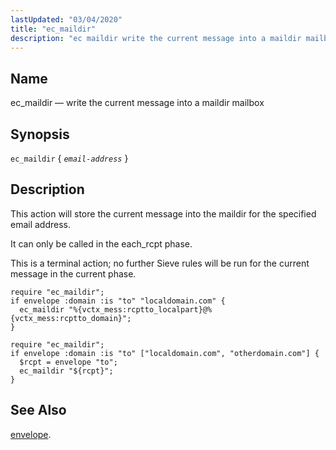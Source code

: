 ```yaml
---
lastUpdated: "03/04/2020"
title: "ec_maildir"
description: "ec maildir write the current message into a maildir mailbox ec maildir email address This action will store the current message into the maildir for the specified email address It can only be called in the each rcpt phase This is a terminal action no further Sieve rules will be..."
---
```


<a name="sieve.ref.ec_maildir"></a> 
## Name

ec_maildir — write the current message into a maildir mailbox

## Synopsis

`ec_maildir` { *`email-address`* }

<a name="idp30238096"></a> 
## Description

This action will store the current message into the maildir for the specified email address.

It can only be called in the each_rcpt phase.

This is a terminal action; no further Sieve rules will be run for the current message in the current phase.

<a name="example.ec_maildir"></a> 


```
require "ec_maildir";
if envelope :domain :is "to" "localdomain.com" {
  ec_maildir "%{vctx_mess:rcptto_localpart}@%{vctx_mess:rcptto_domain}";
}
```

<a name="example.ec_maildir.second"></a> 


```
require "ec_maildir";
if envelope :domain :is "to" ["localdomain.com", "otherdomain.com"] {
  $rcpt = envelope "to";
  ec_maildir "${rcpt}";
}
```

<a name="idp30246000"></a> 
## See Also

[envelope](/momentum/3/3-reference/sieve-ref-envelope).